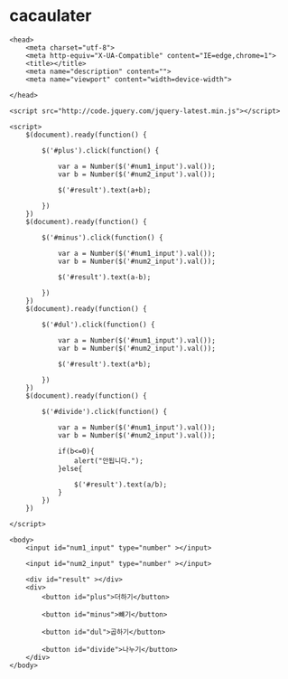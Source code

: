 # cacaulater<!DOCTYPE html>
    <head>
        <meta charset="utf-8">
        <meta http-equiv="X-UA-Compatible" content="IE=edge,chrome=1">
        <title></title>
        <meta name="description" content="">
        <meta name="viewport" content="width=device-width">
		
    </head>
	
	<script src="http://code.jquery.com/jquery-latest.min.js"></script>
	
	<script>
		$(document).ready(function() {
			
			$('#plus').click(function() {
				
				var a = Number($('#num1_input').val());
				var b = Number($('#num2_input').val());
			
				$('#result').text(a+b);
								
			})
		})
		$(document).ready(function() {
			
			$('#minus').click(function() {
				
				var a = Number($('#num1_input').val());
				var b = Number($('#num2_input').val());
			
				$('#result').text(a-b);
								
			})
		})
		$(document).ready(function() {
			
			$('#dul').click(function() {
				
				var a = Number($('#num1_input').val());
				var b = Number($('#num2_input').val());
			
				$('#result').text(a*b);
								
			})
		})
		$(document).ready(function() {
			
			$('#divide').click(function() {
			
				var a = Number($('#num1_input').val());
				var b = Number($('#num2_input').val());
				
				if(b<=0){
					alert("안됩니다.");
				}else{
					
					$('#result').text(a/b);
				}
			})
		})
		
	</script>
	
	<body>
		<input id="num1_input" type="number" ></input>
		
		<input id="num2_input" type="number" ></input>
		
		<div id="result" ></div>
		<div>
			<button id="plus">더하기</button>
		
			<button id="minus">뺴기</button>
		
			<button id="dul">곱하기</button>
		
			<button id="divide">나누기</button>
		</div>
    </body>
</html>
